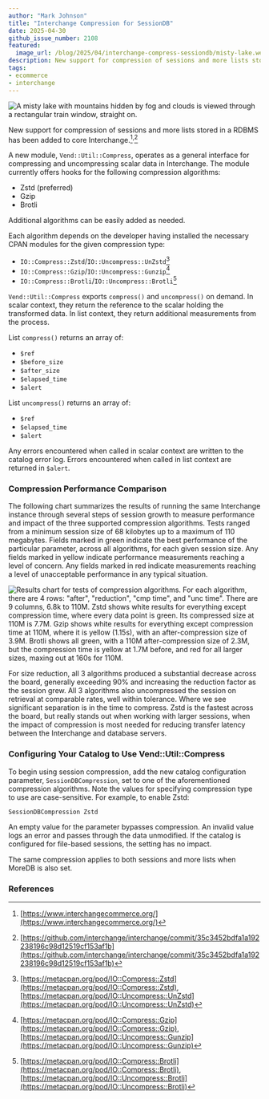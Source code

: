 ```yaml
---
author: "Mark Johnson"
title: "Interchange Compression for SessionDB"
date: 2025-04-30
github_issue_number: 2108
featured:
  image_url: /blog/2025/04/interchange-compress-sessiondb/misty-lake.webp
description: New support for compression of sessions and more lists stored in a RDBMS has been added to core Interchange.
tags:
- ecommerce
- interchange
---
```


![A misty lake with mountains hidden by fog and clouds is viewed through a rectangular train window, straight on.](/blog/2025/04/interchange-compress-sessiondb/misty-lake.webp)

<!-- Photo by Seth Jensen, 2025. -->

New support for compression of sessions and more lists stored in a RDBMS has been added to core Interchange.[^1]<sup>,</sup>[^2]

A new module, `Vend::Util::Compress`, operates as a general interface for compressing and uncompressing scalar data in Interchange. The module currently offers hooks for the following compression algorithms:

* Zstd (preferred)
* Gzip
* Brotli

Additional algorithms can be easily added as needed.

Each algorithm depends on the developer having installed the necessary CPAN modules for the given compression type:

* `IO::Compress::Zstd`/`IO::Uncompress::UnZstd`[^3]
* `IO::Compress::Gzip`/`IO::Uncompress::Gunzip`[^4]
* `IO::Compress::Brotli`/`IO::Uncompress::Brotli`[^5]

`Vend::Util::Compress` exports `compress()` and `uncompress()` on demand. In scalar context, they return the reference to the scalar holding the transformed data. In list context, they return additional measurements from the process.

List `compress()` returns an array of:

* `$ref`
* `$before_size`
* `$after_size`
* `$elapsed_time`
* `$alert`

List `uncompress()` returns an array of:

* `$ref`
* `$elapsed_time`
* `$alert`

Any errors encountered when called in scalar context are written to the catalog error log. Errors encountered when called in list context are returned in `$alert`.

### Compression Performance Comparison

The following chart summarizes the results of running the same Interchange instance through several steps of session growth to measure performance and impact of the three supported compression algorithms. Tests ranged from a minimum session size of 68 kilobytes up to a maximum of 110 megabytes. Fields marked in green indicate the best performance of the particular parameter, across all algorithms, for each given session size. Any fields marked in yellow indicate performance measurements reaching a level of concern. Any fields marked in red indicate measurements reaching a level of unacceptable performance in any typical situation.

![Results chart for tests of compression algorithms. For each algorithm, there are 4 rows: "after", "reduction", "cmp time", and "unc time". There are 9 columns, 6.8k to 110M. Zstd shows white results for everything except compression time, where every data point is green. Its compressed size at 110M is 7.7M. Gzip shows white results for everything except compression time at 110M, where it is yellow (1.15s), with an after-compression size of 3.9M. Brotli shows all green, with a 110M after-compression size of 2.3M, but the compression time is yellow at 1.7M before, and red for all larger sizes, maxing out at 160s for 110M.](/blog/2025/04/interchange-compress-sessiondb/compression_reduction_chart.png)

For size reduction, all 3 algorithms produced a substantial decrease across the board, generally exceeding 90% and increasing the reduction factor as the session grew. All 3 algorithms also uncompressed the session on retrieval at comparable rates, well within tolerance. Where we see significant separation is in the time to compress. Zstd is the fastest across the board, but really stands out when working with larger sessions, when the impact of compression is most needed for reducing transfer latency between the Interchange and database servers.

### Configuring Your Catalog to Use Vend::Util::Compress

To begin using session compression, add the new catalog configuration parameter, `SessionDBCompression`, set to one of the aforementioned compression algorithms. Note the values for specifying compression type to use are case-sensitive. For example, to enable Zstd:

```plain
SessionDBCompression Zstd
```

An empty value for the parameter bypasses compression. An invalid value logs an error and passes through the data unmodified. If the catalog is configured for file-based sessions, the setting has no impact.

The same compression applies to both sessions and more lists when MoreDB is also set.

### References

[^1]: [https://www.interchangecommerce.org/](https://www.interchangecommerce.org/)
[^2]: [https://github.com/interchange/interchange/commit/35c3452bdfa1a192238196c98d12519cf153af1b](https://github.com/interchange/interchange/commit/35c3452bdfa1a192238196c98d12519cf153af1b)
[^3]: [https://metacpan.org/pod/IO::Compress::Zstd](https://metacpan.org/pod/IO::Compress::Zstd), [https://metacpan.org/pod/IO::Uncompress::UnZstd](https://metacpan.org/pod/IO::Uncompress::UnZstd)
[^4]:  [https://metacpan.org/pod/IO::Compress::Gzip](https://metacpan.org/pod/IO::Compress::Gzip), [https://metacpan.org/pod/IO::Uncompress::Gunzip](https://metacpan.org/pod/IO::Uncompress::Gunzip)
[^5]:   [https://metacpan.org/pod/IO::Compress::Brotli](https://metacpan.org/pod/IO::Compress::Brotli), [https://metacpan.org/pod/IO::Uncompress::Brotli](https://metacpan.org/pod/IO::Uncompress::Brotli)

